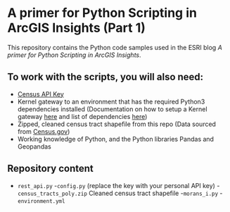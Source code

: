 # A primer for Python Scripting in ArcGIS Insights (Part 1)
This repository contains the Python code samples used in the ESRI blog *A primer for Python Scripting in ArcGIS Insights*.

## To work with the scripts, you will also need:
- [Census API Key](https://www.census.gov/data/developers/guidance/api-user-guide.html)
- Kernel gateway to an environment that has the required Python3 dependencies installed (Documentation on how to setup a Kernel gateway [here]((https://github.com/Esri/insights-scripting-guide)) and list of dependencies [here](environment.yml))
- Zipped, cleaned census tract shapefile from this repo (Data sourced from [Census.gov](https://www.census.gov/geographies/mapping-files/time-series/geo/carto-boundary-file.html))
- Working knowledge of Python, and the Python libraries Pandas and Geopandas

## Repository content
- `rest_api.py`
    -`config.py` (replace the key with your personal API key)
    -`census_tracts_poly.zip` Cleaned census tract shapefile
    -`morans_i.py`
    -`environment.yml`
